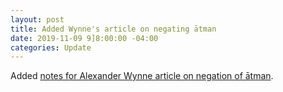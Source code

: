 ```yaml
---
layout: post
title: Added Wynne's article on negating ātman
date: 2019-11-09 9]8:00:00 -04:00
categories: Update
---
```


Added [notes for Alexander Wynne article on negation of ātman](../docs/notes/Wynne_AtmanNegation.md).